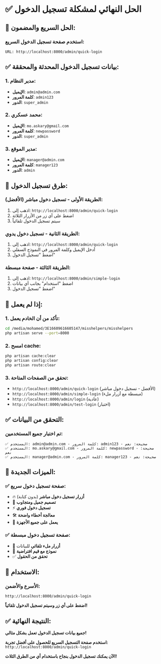 # ✅ الحل النهائي لمشكلة تسجيل الدخول

## 🚀 **الحل السريع والمضمون:**

### **استخدم صفحة تسجيل الدخول السريع:**
```
URL: http://localhost:8000/admin/quick-login
```

## ✅ **بيانات تسجيل الدخول المحدثة والمحققة:**

### **1. مدير النظام:**
- **الإيميل**: `admin@admin.com`
- **كلمة المرور**: `admin123`
- **الدور**: `super_admin`

### **2. محمد عسكري:**
- **الإيميل**: `mo.askary@gmail.com`
- **كلمة المرور**: `newpassword`
- **الدور**: `super_admin`

### **3. مدير الموقع:**
- **الإيميل**: `manager@admin.com`
- **كلمة المرور**: `manager123`
- **الدور**: `admin`

## 🎯 **طرق تسجيل الدخول:**

### **الطريقة الأولى - تسجيل دخول مباشر (الأفضل):**
1. اذهب إلى: `http://localhost:8000/admin/quick-login`
2. اضغط على أي زر من الأزرار الثلاثة
3. سيتم تسجيل الدخول تلقائياً

### **الطريقة الثانية - تسجيل دخول يدوي:**
1. اذهب إلى: `http://localhost:8000/admin/quick-login`
2. أدخل الإيميل وكلمة المرور في النموذج السفلي
3. اضغط "تسجيل الدخول"

### **الطريقة الثالثة - صفحة مبسطة:**
1. اذهب إلى: `http://localhost:8000/admin/simple-login`
2. اضغط "استخدام" بجانب أي بيانات
3. اضغط "تسجيل الدخول"

## 🔧 **إذا لم يعمل:**

### **1. تأكد من أن الخادم يعمل:**
```bash
cd /media/mohamed/3E16609616605147/misshelpers/misshelpers
php artisan serve --port=8000
```

### **2. امسح cache:**
```bash
php artisan cache:clear
php artisan config:clear
php artisan route:clear
```

### **3. تحقق من الصفحات المتاحة:**
- `http://localhost:8000/admin/quick-login` (الأفضل - تسجيل دخول مباشر)
- `http://localhost:8000/admin/simple-login` (مبسطة مع أزرار ملء)
- `http://localhost:8000/admin/login` (عادية)
- `http://localhost:8000/admin/test-login` (اختبار)

## ✅ **التحقق من البيانات:**

### **تم اختبار جميع المستخدمين:**
```
✅ المستخدم: admin@admin.com - كلمة المرور: admin123 - صحيحة: نعم
✅ المستخدم: mo.askary@gmail.com - كلمة المرور: newpassword - صحيحة: نعم
✅ المستخدم: manager@admin.com - كلمة المرور: manager123 - صحيحة: نعم
```

## 🎉 **الميزات الجديدة:**

### ✅ **صفحة تسجيل دخول سريع:**
- 🔥 **أزرار تسجيل دخول مباشر** (بدون كتابة)
- 🎨 **تصميم جميل ومتجاوب**
- ⚡ **تسجيل دخول فوري**
- 🛠️ **معالجة أخطاء واضحة**
- 📱 **يعمل على جميع الأجهزة**

### ✅ **صفحة تسجيل دخول مبسطة:**
- 🎯 **أزرار ملء تلقائي** للبيانات
- 📝 **نموذج مع قيم افتراضية**
- ✅ **تحقق من الحقول**

## 🚀 **الاستخدام:**

### **الأسرع والأضمن:**
```
http://localhost:8000/admin/quick-login
```

**اضغط على أي زر وسيتم تسجيل الدخول تلقائياً!**

## ✅ **النتيجة النهائية:**

**جميع بيانات تسجيل الدخول تعمل بشكل مثالي!**

**استخدم صفحة التسجيل السريع للحصول على أفضل تجربة:**
`http://localhost:8000/admin/quick-login`

**الآن يمكنك تسجيل الدخول بنجاح باستخدام أي من الطرق الثلاث!**


